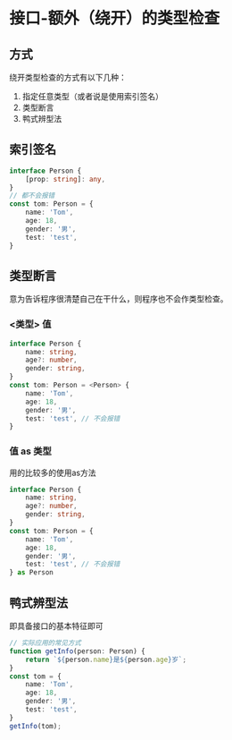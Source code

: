 # 接口-额外（绕开）的类型检查

## 方式
绕开类型检查的方式有以下几种：
1. 指定任意类型（或者说是使用索引签名）
2. 类型断言
3. 鸭式辨型法

## 索引签名
```ts
interface Person {
    [prop: string]: any,
}
// 都不会报错
const tom: Person = {
    name: 'Tom',
    age: 18,
    gender: '男',
    test: 'test',
}
```

## 类型断言
意为告诉程序很清楚自己在干什么，则程序也不会作类型检查。
### <类型> 值
```ts
interface Person {
    name: string,
    age?: number,
    gender: string,
}
const tom: Person = <Person> {
    name: 'Tom',
    age: 18,
    gender: '男',
    test: 'test', // 不会报错
}
```
### 值 as 类型
用的比较多的使用as方法
```ts
interface Person {
    name: string,
    age?: number,
    gender: string,
}
const tom: Person = {
    name: 'Tom',
    age: 18,
    gender: '男',
    test: 'test', // 不会报错
} as Person
```

## 鸭式辨型法
即具备接口的基本特征即可
```ts
// 实际应用的常见方式
function getInfo(person: Person) {
    return `${person.name}是${person.age}岁`;
}
const tom = {
    name: 'Tom',
    age: 18,
    gender: '男',
    test: 'test',
}
getInfo(tom);
```


